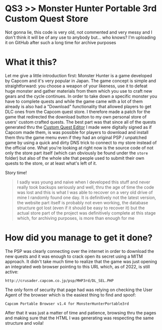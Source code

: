 # QS3 >> Monster Hunter Portable 3rd Custom Quest Store

Not gonna lie, this code is very old, not commented and very messy and I don't think it will be of any use to anybody but... who knows?
I'm uploading it on GitHub after such a long time for archive purposes

# What it this?
Let me give a little introduction first: Monster Hunter is a game developed by Capcom and it's very popular in Japan.
The game concept is simple and straightforward: you choose a weapon of your likeness, use it to defeat huge monster and gather materials from them which you use to craft new gears and the cycle continues.
In order to take down a specific monster you have to complete quests and while the game came with a lot of them already is also had a "Download" functionality that allowed players to get DLC ones from the Capcom quest store.
I therefore made a patch for the game that redirected the download button to my own personal store of users' custom crafted quests.
The best part was that since all of the quests generated thru the [Custom Quest Editor](https://github.com/nyirsh/MH3P-CQE) I made were digitally signed as if Capcom made them, is was possible for players to download and install them thru the game menu even if they had an original PSP / unpatched game by using a quick and dirty DNS trick to connect to my store instead of the official one.
What you're looking at right now is the source code of not only the store part itself (which can obviously be found under the `store` folder) but also of the whole site that people used to submit their own quests to the store, or at least what's left of it.

Story time!
> I sadly was young and naive when I developed this stuff and never really took backups seriously and well, thru the age of time the code was lost and this is what I was able to recover on a very old drive of mine I randomly found one day.
> It is definitively not the latest version, the website part itself is probably not even working, the database structure got lost (even if it should be easy to recover it) but the actual store part of the project was definitively complete at this stage which, for archiving purposes, is more than enough for me

# How did you manage to get it done?
The PSP was clearly connecting over the internet in order to download the new quests and it was enough to crack open its secret using a MITM approach. It didn't take much time to realize that the game was just opening an integrated web browser pointing to this URL which, as of 2022, is still active: 

`http://crusader.capcom.co.jp/psp/MHP3rd/DL_SEL.PHP`

The only form of security that page had was relying on checking the User Agent of the browser which is the easiest thing to find and spoof:

`Capcom Portable Browser v1.4 for MonsterHunterPortable3rd`

After that it was just a matter of time and patience, browsing thru the pages and making sure that the HTML I was generating was respecting the same structure and voila!
